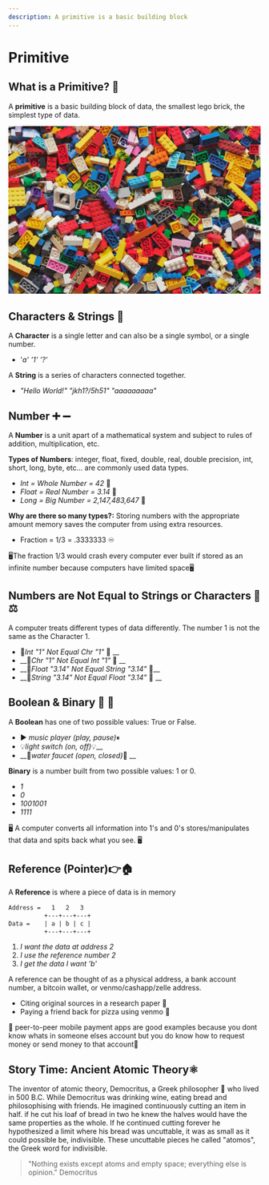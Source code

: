 ```yaml
---
description: A primitive is a basic building block
---
```


# Primitive

## What is a Primitive? 🧱 

A **primitive** is a basic building block of data, the smallest lego brick, the simplest type of data. 

![Legos](../.gitbook/assets/xavi-cabrera-kn-umdzqdjm-unsplash.jpg)

## Characters & Strings 💬 

A **Character** is a single letter and can also be a single symbol, or a single number.

* '_a'      '1'      '?'_

A **String** is a series of characters connected together.

* _"Hello World!"      "jkh1?/5h51"      "aaaaaaaaa"_

## Number ➕ ➖ 

A **Number** is a unit apart of a mathematical system and subject to rules of addition, multiplication, etc.

**Types of Numbers**: integer, float, fixed, double, real, double precision, int, short, long, byte, etc... are commonly used data types. 

* _Int = Whole Number = 42_ 🔢 
* _Float = Real Number = 3.14_ 🥧 
* _Long = Big Number = 2,147,483,647_ 🐋 

**Why are there so many types?:** Storing numbers with the appropriate amount memory saves the computer from using extra resources.

* Fraction = 1/3 = .3333333 ♾ 

🖥The fraction 1/3 would crash every computer ever built if stored as an infinite number because computers have limited space🖥

## Numbers are Not Equal to Strings or Characters 👨⚖ 

A computer treats different types of data differently. The number 1 is not the same as the Character 1. 

* 🚫_Int "1" Not Equal  Chr "1"_ 🚫 __
* \_\_🚫_Chr "1" Not Equal Int "1"_ 🚫 __
* \_\_🚫_Float "3.14" Not Equal String "3.14"_ 🚫\_\_
* \_\_🚫_String "3.14" Not Equal Float "3.14"_ 🚫 __ 

## Boolean & Binary 🌝 🌚 

A **Boolean** has one of two possible values: True or False.

* ▶ _music player \(play, pause\)_⏸
* 💡_light switch \(on, off\)_💡\_\_
* \_\_🚰_water faucet \(open, closed\)_🚰 __

**Binary** is a number built from two possible values: 1 or 0.

* _1_
* _0_
* _1001001_
* _1111_

🖥 A computer converts all information into 1's and 0's stores/manipulates that data and spits back what you see. 🖥 

## Reference \(Pointer\)👉🏠 

A **Reference** is where a piece of data is in memory

```text
Address =   1   2   3
          +---+---+---+
Data =    | a | b | c |
          +---+---+---+
```

1. _I want the data at address 2_
2. _I use the reference number 2_
3. _I get the data I want 'b'_

A reference can be thought of as a physical address, a bank account number, a bitcoin wallet, or venmo/cashapp/zelle address.   

* Citing original sources in a research paper 📜 
* Paying a friend back for pizza using venmo 🍕 

💸 peer-to-peer mobile payment apps are good examples because you dont know whats in someone elses account but you do know how to request money or send money to that account💸 

## Story Time: Ancient Atomic Theory⚛

The inventor of atomic theory, Democritus, a Greek philosopher  🤔 who lived in 500 B.C. While Democritus was drinking wine, eating bread and philosophising with friends. He imagined continuously cutting an item in half. if he cut his loaf of bread in two he knew the halves would have the same properties as the whole. If he continued cutting forever he hypothesized a limit where his bread was uncuttable, it was as small as it could possible be, indivisible. These uncuttable pieces he called "atomos", the Greek word for indivisible.

> "Nothing exists except atoms and empty space; everything else is opinion."  Democritus

